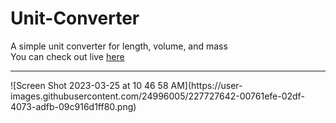 # Unit-Converter
A simple unit converter for length, volume, and mass
<br>
You can check out live <a href="https://shangguanwang.github.io/Unit-Converter/">here</a>
<hr>
![Screen Shot 2023-03-25 at 10 46 58 AM](https://user-images.githubusercontent.com/24996005/227727642-00761efe-02df-4073-adfb-09c916d1ff80.png)
